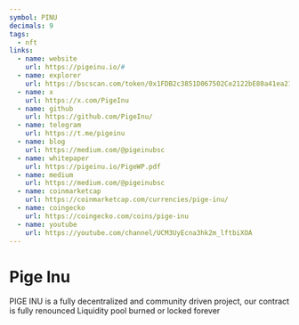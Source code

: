 ```yaml
---
symbol: PINU
decimals: 9
tags:
  - nft
links:
  - name: website
    url: https://pigeinu.io/#
  - name: explorer
    url: https://bscscan.com/token/0x1FDB2c3851D067502Ce2122bE80a41ea212949E2
  - name: x
    url: https://x.com/PigeInu
  - name: github
    url: https://github.com/PigeInu/
  - name: telegram
    url: https://t.me/pigeinu
  - name: blog
    url: https://medium.com/@pigeinubsc
  - name: whitepaper
    url: https://pigeinu.io/PigeWP.pdf
  - name: medium
    url: https://medium.com/@pigeinubsc
  - name: coinmarketcap
    url: https://coinmarketcap.com/currencies/pige-inu/
  - name: coingecko
    url: https://coingecko.com/coins/pige-inu
  - name: youtube
    url: https://youtube.com/channel/UCM3UyEcna3hk2m_lftbiXOA
---
```


# Pige Inu

PIGE INU is a fully decentralized and community driven project, our contract is fully renounced Liquidity pool burned or locked forever
